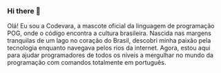 ### Hi there 👋

Olá! Eu sou a Codevara, a mascote oficial da linguagem de programação POG, onde o código encontra a cultura brasileira. Nascida nas margens tranquilas de um lago no coração do Brasil, descobri minha paixão pela tecnologia enquanto navegava pelos rios da internet. Agora, estou aqui para ajudar programadores de todos os níveis a mergulhar no mundo da programação com comandos totalmente em português.

<!--
**CodevaraBR/CodevaraBR** is a ✨ _special_ ✨ repository because its `README.md` (this file) appears on your GitHub profile.

Here are some ideas to get you started:

- 🔭 I’m currently working on ...
- 🌱 I’m currently learning ...
- 👯 I’m looking to collaborate on ...
- 🤔 I’m looking for help with ...
- 💬 Ask me about ...
- 📫 How to reach me: ...
- 😄 Pronouns: ...
- ⚡ Fun fact: ...
-->
